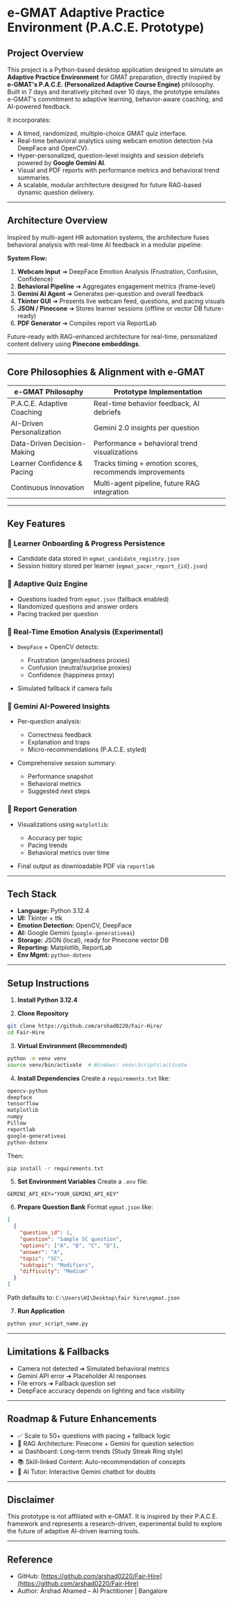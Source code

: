 # e-GMAT Adaptive Practice Environment (P.A.C.E. Prototype)

## Project Overview

This project is a Python-based desktop application designed to simulate an **Adaptive Practice Environment** for GMAT preparation, directly inspired by **e-GMAT's P.A.C.E. (Personalized Adaptive Course Engine)** philosophy. Built in 7 days and iteratively pitched over 10 days, the prototype emulates e-GMAT's commitment to adaptive learning, behavior-aware coaching, and AI-powered feedback.

It incorporates:

* A timed, randomized, multiple-choice GMAT quiz interface.
* Real-time behavioral analytics using webcam emotion detection (via DeepFace and OpenCV).
* Hyper-personalized, question-level insights and session debriefs powered by **Google Gemini AI**.
* Visual and PDF reports with performance metrics and behavioral trend summaries.
* A scalable, modular architecture designed for future RAG-based dynamic question delivery.

---

## Architecture Overview

Inspired by multi-agent HR automation systems, the architecture fuses behavioral analysis with real-time AI feedback in a modular pipeline:

**System Flow:**

1. **Webcam Input** ➔ DeepFace Emotion Analysis (Frustration, Confusion, Confidence)
2. **Behavioral Pipeline** ➔ Aggregates engagement metrics (frame-level)
3. **Gemini AI Agent** ➔ Generates per-question and overall feedback
4. **Tkinter GUI** ➔ Presents live webcam feed, questions, and pacing visuals
5. **JSON / Pinecone** ➔ Stores learner sessions (offline or vector DB future-ready)
6. **PDF Generator** ➔ Compiles report via ReportLab

Future-ready with RAG-enhanced architecture for real-time, personalized content delivery using **Pinecone embeddings**.

---

## Core Philosophies & Alignment with e-GMAT

| e-GMAT Philosophy           | Prototype Implementation                                |
| --------------------------- | ------------------------------------------------------- |
| P.A.C.E. Adaptive Coaching  | Real-time behavior feedback, AI debriefs                |
| AI-Driven Personalization   | Gemini 2.0 insights per question                        |
| Data-Driven Decision-Making | Performance + behavioral trend visualizations           |
| Learner Confidence & Pacing | Tracks timing + emotion scores, recommends improvements |
| Continuous Innovation       | Multi-agent pipeline, future RAG integration            |

---

## Key Features

### 🔵 Learner Onboarding & Progress Persistence

* Candidate data stored in `egmat_candidate_registry.json`
* Session history stored per learner (`egmat_pacer_report_{id}.json`)

### 🔵 Adaptive Quiz Engine

* Questions loaded from `egmat.json` (fallback enabled)
* Randomized questions and answer orders
* Pacing tracked per question

### 🔵 Real-Time Emotion Analysis (Experimental)

* `DeepFace` + OpenCV detects:

  * Frustration (anger/sadness proxies)
  * Confusion (neutral/surprise proxies)
  * Confidence (happiness proxy)
* Simulated fallback if camera fails

### 🔵 Gemini AI-Powered Insights

* Per-question analysis:

  * Correctness feedback
  * Explanation and traps
  * Micro-recommendations (P.A.C.E. styled)
* Comprehensive session summary:

  * Performance snapshot
  * Behavioral metrics
  * Suggested next steps

### 🔵 Report Generation

* Visualizations using `matplotlib`:

  * Accuracy per topic
  * Pacing trends
  * Behavioral metrics over time
* Final output as downloadable PDF via `reportlab`

---

## Tech Stack

* **Language:** Python 3.12.4
* **UI:** Tkinter + ttk
* **Emotion Detection:** OpenCV, DeepFace
* **AI:** Google Gemini (`google-generativeai`)
* **Storage:** JSON (local), ready for Pinecone vector DB
* **Reporting:** Matplotlib, ReportLab
* **Env Mgmt:** `python-dotenv`

---

## Setup Instructions

1. **Install Python 3.12.4**

2. **Clone Repository**

```bash
git clone https://github.com/arshad0220/Fair-Hire/
cd Fair-Hire
```

3. **Virtual Environment (Recommended)**

```bash
python -m venv venv
source venv/bin/activate  # Windows: venv\Scripts\activate
```

4. **Install Dependencies**
   Create a `requirements.txt` like:

```txt
opencv-python
deepface
tensorflow
matplotlib
numpy
Pillow
reportlab
google-generativeai
python-dotenv
```

Then:

```bash
pip install -r requirements.txt
```

5. **Set Environment Variables**
   Create a `.env` file:

```env
GEMINI_API_KEY="YOUR_GEMINI_API_KEY"
```

6. **Prepare Question Bank**
   Format `egmat.json` like:

```json
[
  {
    "question_id": 1,
    "question": "Sample SC question",
    "options": ["A", "B", "C", "D"],
    "answer": "A",
    "topic": "SC",
    "subtopic": "Modifiers",
    "difficulty": "Medium"
  }
]
```

Path defaults to: `C:\Users\HI\Desktop\fair hire\egmat.json`

7. **Run Application**

```bash
python your_script_name.py
```

---

## Limitations & Fallbacks

* Camera not detected ➔ Simulated behavioral metrics
* Gemini API error ➔ Placeholder AI responses
* File errors ➔ Fallback question set
* DeepFace accuracy depends on lighting and face visibility

---

## Roadmap & Future Enhancements

* ✅ Scale to 50+ questions with pacing + fallback logic
* 🔄 RAG Architecture: Pinecone + Gemini for question selection
* 📊 Dashboard: Long-term trends (Study Streak Ring style)
* 📚 Skill-linked Content: Auto-recommendation of concepts
* 🤖 AI Tutor: Interactive Gemini chatbot for doubts

---

## Disclaimer

This prototype is not affiliated with e-GMAT. It is inspired by their P.A.C.E. framework and represents a research-driven, experimental build to explore the future of adaptive AI-driven learning tools.

---

## Reference

* GitHub: [https://github.com/arshad0220/Fair-Hire](https://github.com/arshad0220/Fair-Hire)
* Author: Arshad Ahamed – AI Practitioner | Bangalore

